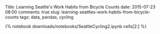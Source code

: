 Title: Learning Seattle's Work Habits from Bicycle Counts
date: 2015-07-23 08:00
comments: true
slug: learning-seattles-work-habits-from-bicycle-counts
tags: data, pandas, cycling

{% notebook downloads/notebooks/SeattleCycling2.ipynb cells[2:] %}